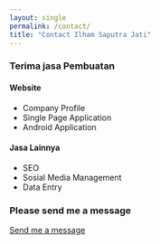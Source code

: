 ```yaml
---
layout: single
permalink: /contact/
title: "Contact Ilham Saputra Jati"
---
```


### Terima jasa Pembuatan
#### Website
- Company Profile
- Single Page Application
- Android Application

#### Jasa Lainnya
- SEO
- Sosial Media Management
- Data Entry

### Please send me a message
<a href="https://wa.me/6289666445551?text=Hi%20Ilham%20%0AI%27m%20...%20%0Afrom%20...%0Ai%20need%20you%20to%20" class="btn--succes">Send me a message</a>